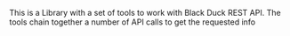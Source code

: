 This is a Library with a set of tools to work with Black Duck REST API. The tools chain together a number of API calls to get the requested info

